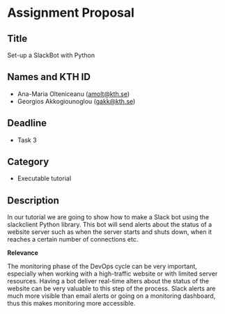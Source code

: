 # Assignment Proposal

## Title

Set-up a SlackBot with Python

## Names and KTH ID

  - Ana-Maria Olteniceanu (amolt@kth.se)
  - Georgios Akkogiounoglou (gakk@kth.se)

## Deadline

- Task 3

## Category

- Executable tutorial

## Description

In our tutorial we are going to show how to make a Slack bot using the slackclient Python library. This bot will send alerts about the status of a website server such as when the server starts and shuts down, when it reaches a certain number of connections etc.

**Relevance**

The monitoring phase of the DevOps cycle can be very important, especially when working with a high-traffic website or with limited server resources. Having a bot deliver real-time alters about the status of the website can be very valuable to this step of the process. Slack alerts are much more visible than email alerts or going on a monitoring dashboard, thus this makes monitoring more accessible.

